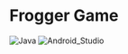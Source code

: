 # Frogger Game
![Java](https://img.shields.io/badge/java-%23ED8B00.svg?style=for-the-badge&logo=java&logoColor=white)
![Android_Studio](https://img.shields.io/badge/Android_Studio-3DDC84.svg?style=for-the-badge&logo=androidstudio&logoColor=white)

